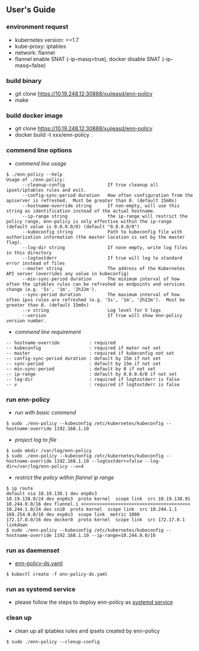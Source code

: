## User's Guide

### environment request

* kubernetes version: >=1.7
* kube-proxy: iptables
* network: flannel
* flannel enable SNAT (-ip-masq=true), docker disable SNAT (-ip-masq=false)

### build binary

* git clone https://10.19.248.12:30888/xujieasd/enn-policy
* make

### build docker image

* git clone https://10.19.248.12:30888/xujieasd/enn-policy
* docker build -t xxx/enn-policy .

### commend line options
- _commend line usage_

```
$ ./enn-policy --help
Usage of ./enn-policy:
      --cleanup-config                If true cleanup all ipset/iptables rules and exit.
      --config-sync-period duration   How often configuration from the apiserver is refreshed.  Must be greater than 0. (default 15m0s)
      --hostname-override string      If non-empty, will use this string as identification instead of the actual hostname.
      --ip-range string               the ip-range will restrict the policy range, enn-policy is only effective within the ip-range (default value is 0.0.0.0/0) (default "0.0.0.0/0")
      --kubeconfig string             Path to kubeconfig file with authorization information (the master location is set by the master flag).
      --log-dir string                If none empty, write log files in this directory
      --logtostderr                   If true will log to standard error instead of files
      --master string                 The address of the Kubernetes API server (overrides any value in kubeconfig)
      --min-sync-period duration      The minimum interval of how often the iptables rules can be refreshed as endpoints and services change (e.g. '5s', '1m', '2h22m').
      --sync-period duration          The maximum interval of how often ipvs rules are refreshed (e.g. '5s', '1m', '2h22m').  Must be greater than 0. (default 15m0s)
      --v string                      Log level for V logs
      --version                       If true will show enn-policy version number.
```
- _commend line requirement_

```
-- hostname-override           : required
-- kubeconfig                  : required if mater not set
-- master                      : required if kubeconfig not set
-- config-sync-period duration : default by 15m if not set
-- sync-period                 : default by 15m if not set
-- min-sync-period             : default by 0 if not set
-- ip-range                    : default by 0.0.0.0/0 if not set
-- log-dir                     : required if logtostderr is false
-- v                           : required if logtostderr is false
```

### run enn-policy

- _run with basic commend_

```
$ sudo ./enn-policy --kubeconfig /etc/kubernetes/kubeconfig --hostname-override 1192.168.1.10
```

- _project log to file_

```
$ sudo mkdir /var/log/enn-policy
$ sudo ./enn-policy --kubeconfig /etc/kubernetes/kubeconfig --hostname-override 1192.168.1.10 --logtostderr=false --log-dir=/var/log/enn-policy --v=4
```

- _restrict the policy within flannel ip range_

```
$ ip route
default via 10.19.138.1 dev enp0s3 
10.19.138.0/24 dev enp0s3  proto kernel  scope link  src 10.19.138.91 
10.244.0.0/16 dev flannel.1 <<<<<<<<<<<<<<<<<<<<<<<<<<<<<<<<<<<<<<<<<
10.244.1.0/24 dev cni0  proto kernel  scope link  src 10.244.1.1 
169.254.0.0/16 dev enp0s3  scope link  metric 1000 
172.17.0.0/16 dev docker0  proto kernel  scope link  src 172.17.0.1 linkdown
$ sudo ./enn-policy --kubeconfig /etc/kubernetes/kubeconfig --hostname-override 1192.168.1.10 --ip-range=10.244.0.0/16
```

### run as daemenset

- [enn-policy-ds.yaml](../install/daemonset/enn-policy-ds.yaml)

```
$ kubectl create -f enn-policy-ds.yaml
```

### run as systemd service

- please follow the steps to deploy enn-policy as [systemd service](../install/systemd/README.md)

### clean up

- clean up all iptables rules and ipsets created by enn-policy

```
$ sudo ./enn-policy --clenup-config
```